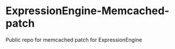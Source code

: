 ExpressionEngine-Memcached-patch
================================

Public repo for memcached patch for ExpressionEngine
